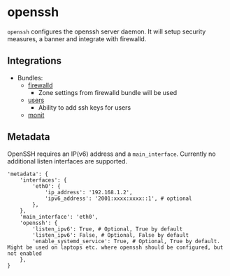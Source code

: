 # openssh

`openssh` configures the openssh server daemon.
It will setup security measures, a banner and integrate with firewalld.

## Integrations

* Bundles:
  * [firewalld](https://github.com/rullmann/bundlewrap-firewalld)
    * Zone settings from firewalld bundle will be used
  * [users](https://github.com/rullmann/bundlewrap-users)
    * Ability to add ssh keys for users
  * [monit](https://github.com/rullmann/bundlewrap-monit)

## Metadata

OpenSSH requires an IP(v6) address and a `main_interface`. Currently no additional listen interfaces are supported.

    'metadata': {
        'interfaces': {
            'eth0': {
                'ip_address': '192.168.1.2',
                'ipv6_address': '2001:xxxx:xxxx::1', # optional
            },
        },
        'main_interface': 'eth0',
        'openssh': {
            'listen_ipv6': True, # Optional, True by default
            'listen_ipv6': False, # Optional, False by default
            'enable_systemd_service': True, # Optional, True by default. Might be used on laptops etc. where openssh should be configured, but not enabled
        },
    }

